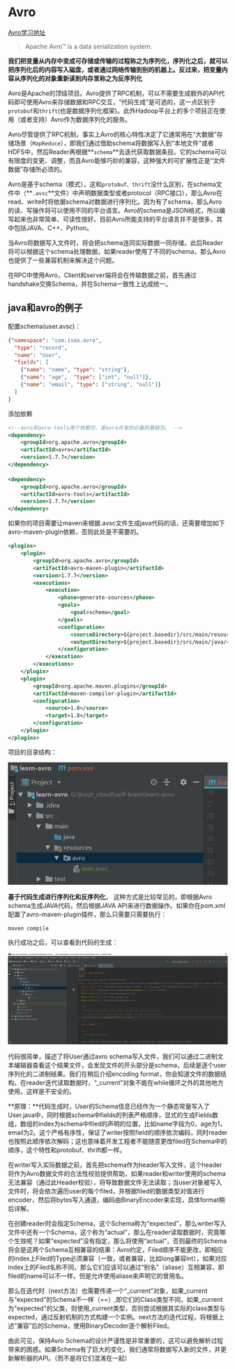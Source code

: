 # Avro

[Avro学习地址](<https://www.iteye.com/blog/shift-alt-ctrl-2217425>)



> Apache Avro™ is a data serialization system.

**我们把变量从内存中变成可存储或传输的过程称之为序列化，序列化之后，就可以把序列化后的内容写入磁盘，或者通过网络传输到别的机器上。反过来，把变量内容从序列化的对象重新读到内存里称之为反序列化**



Avro是Apache的顶级项目。Avro提供了RPC机制，可以不需要生成额外的API代码即可使用Avro来存储数据和RPC交互，“代码生成”是可选的，这一点区别于`protobuf`和`thrift`(也是数据序列化框架)。此外Hadoop平台上的多个项目正在使用（或者支持）Avro作为数据序列化的服务。

Avro尽管提供了RPC机制，事实上Avro的核心特性决定了它通常用在“大数据”存储场景（`MapReduce`），即我们通过借助schema将数据写入到“本地文件”或者HDFS中，然后Reader再根据**`schema`**去迭代获取数据条目。它的schema可以有限度的变更、调整，而且Avro能够巧妙的兼容，这种强大的可扩展性正是“文件数据”存储所必须的。

Avro是基于schema（模式），这和`protobuf、thrift`没什么区别，在schema文件中（**`.avsc`**文件）中声明数据类型或者protocol（RPC接口），那么Avro在read、write时将依据schema对数据进行序列化。因为有了schema，那么Avro的读、写操作将可以使用不同的平台语言。Avro的schema是JSON格式，所以编写起来也非常简单、可读性很好。目前Avro所能支持的平台语言并不是很多，其中包括JAVA、C++、Python。

当Avro将数据写入文件时，将会把schema连同实际数据一同存储，此后Reader将可以根据这个schema处理数据，如果reader使用了不同的schema，那么Avro也提供了一些兼容机制来解决这个问题。

在RPC中使用Avro，Client和server端将会在传输数据之前，首先通过handshake交换Schema，并在Schema一致性上达成统一。

## java和avro的例子

配置schema(user.avsc)：

~~~json
{"namespace": "com.isea.avro",
  "type": "record",
  "name": "User",
  "fields": [
    {"name": "name", "type": "string"},
    {"name": "age",  "type": ["int", "null"]},
    {"name": "email", "type": ["string", "null"]}
  ]
}
~~~

添加依赖

~~~xml
<!--avro和avro-tools两个依赖包，是avro开发的必备的基础包。 -->
<dependency>
    <groupId>org.apache.avro</groupId>
    <artifactId>avro</artifactId>
    <version>1.7.7</version>
</dependency>

<dependency>
    <groupId>org.apache.avro</groupId>
    <artifactId>avro-tools</artifactId>
    <version>1.7.7</version>
</dependency>
~~~

如果你的项目需要让maven来根据.avsc文件生成java代码的话，还需要增加如下avro-maven-plugin依赖，否则此处是不需要的。

~~~xml
<plugins>
    <plugin>
        <groupId>org.apache.avro</groupId>
        <artifactId>avro-maven-plugin</artifactId>
        <version>1.7.7</version>
        <executions>
            <execution>
                <phase>generate-sources</phase>
                <goals>
                    <goal>schema</goal>
                </goals>
                <configuration>
                    <sourceDirectory>${project.basedir}/src/main/resources/avro/</sourceDirectory>
                    <outputDirectory>${project.basedir}/src/main/java/</outputDirectory>
                </configuration>
            </execution>
        </executions>
    </plugin>
    <plugin>
        <groupId>org.apache.maven.plugins</groupId>
        <artifactId>maven-compiler-plugin</artifactId>
        <configuration>
            <source>1.8</source>
            <target>1.8</target>
        </configuration>
    </plugin>
</plugins>
~~~

项目的目录结构：

![](img/avro/1.png)

**基于代码生成进行序列化和反序列化**，  这种方式是比较常见的，即根据Avro schema生成JAVA代码，然后根据JAVA API来进行数据操作。如果你在pom.xml配置了avro-maven-plugin插件，那么只需要只需要执行：

~~~shell
maven compile
~~~

执行成功之后，可以查看到代码的生成：

![](img/avro/2.png)





代码很简单，描述了将User通过avro schema写入文件，我们可以通过二进制文本编辑器查看这个结果文件，会发现文件的开头部分是schema，后续是逐个user序列化的二进制结果。我们在稍后介绍encoding format，你会知道文件的数据结构。在reader迭代读取数据时，“_current”对象不能在while循环之外的其他地方使用，这样是不安全的。

**原理：**代码生成时，User的Schema信息已经作为一个静态常量写入了User.java中，同时根据schema中fields的列表严格顺序，显式的生成Fields数组，数组的index为schema中filed的声明的位置，比如name字段为0，age为1，email为2。这个严格有序性，保证了writer按照field的顺序依次编码，同时reader也按照此顺序依次解码；这也意味着开发工程者不能随意更改filed在Schema中的顺序，这个特性和protobuf、thrift都一样。

在writer写入实际数据之前，首先把schema作为header写入文件，这个header将作为Avro数据文件的合法性校验提供帮助，如果reader和writer使用的schema无法兼容（通过此Header校验），将导致数据文件无法读取；当user对象被写入文件时，将会依次遍历user的每个filed，并根据filed的数据类型对值进行encoder，然后将bytes写入通道，编码由BinaryEncoder来实现，具体format稍后详解。

 在创建reader时会指定Schema，这个Schema称为“expected”，那么writer写入文件中还有一个Schema，这个称为“actual”，那么在reader读取数据时，究竟哪个生效呢？如果“expected”没有指定，那么将使用“actual”，否则最终的Schema将会是这两个Schema互相兼容的结果：Avro约定，Filed顺序不能更改，即相应的index上Filed的Type必须兼容（一致，或者兼容，比如long兼容int），如果对应index上的Filed名称不同，那么它们应该可以通过“别名”（aliase）互相兼容，即filed的name可以不一样，但是允许使用aliase来声明它的曾用名。

那么在迭代时（next方法）也需要传递一个“_current”对象，如果_current与“expected”的Schema不一样（==）,即它们的Class类型不同，如果_current为"expected"的父类，则使用_current类型，否则尝试根据其实际的class类型与expected，通过反射机制的方式构建一个实例。next方法的迭代过程，将根据上述“兼容”后的Schema，使用BinaryDecoder逐个解析Filed。

 由此可见，保持Avro Schema的设计严谨性是非常重要的，这可以避免解析过程带来的困惑。如果Schema有了巨大的变化，我们通常将数据写入新的文件，并更新解析器的API。（而不是将它们混淆在一起）

